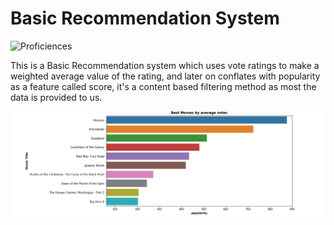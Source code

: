# Basic Recommendation System
![Proficiences](https://img.shields.io/badge/FIELD-MACHINELEARNING-informational?style=flat&logo=<LOGO_NAME>&logoColor=white&color=2bbc8a)

 This is a Basic Recommendation system which uses vote ratings to make a weighted average value of the rating, and later on conflates with popularity as a feature called score, it's a content based filtering method as most the data is provided to us.
 
 
<img src ="https://github.com/Prophet37/Basic-Recommendation-System/blob/main/Capture.PNG">
